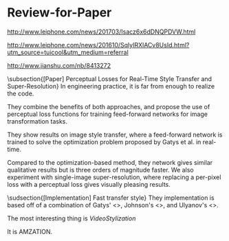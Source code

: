 # Review-for-Paper

http://www.leiphone.com/news/201703/Isacz6x6dDNQPDVW.html

http://www.leiphone.com/news/201610/SqlyIRXlACv8UsId.html?utm_source=tuicool&utm_medium=referral

http://www.jianshu.com/nb/8413272


\subsection{[Paper] Perceptual Losses for Real-Time Style Transfer and Super-Resolution}
In engineering practice, it is far from enough to realize the code.

They combine the benefits of both approaches, and propose the use of perceptual loss functions for training feed-forward networks for image transformation tasks. 

They show results on image style transfer, where a feed-forward network is trained to solve the optimization problem proposed by Gatys et al. in real-time. 

Compared to the optimization-based method, they network gives similar qualitative results but is three orders of magnitude faster. We also experiment with single-image super-resolution, where replacing a per-pixel loss with a perceptual loss gives visually pleasing results.

\sudsection{[Implementation] Fast transfer style}
They implementation is based off of a combination of Gatys' <<A Neural Algorithm of Artistic Style>>, Johnson's <<Perceptual Losses for Real-Time Style Transfer and Super-Resolution >>, and Ulyanov's <<Instance Normalization>>.

The most interesting thing is $Video Stylization$

It is AMZATION.
